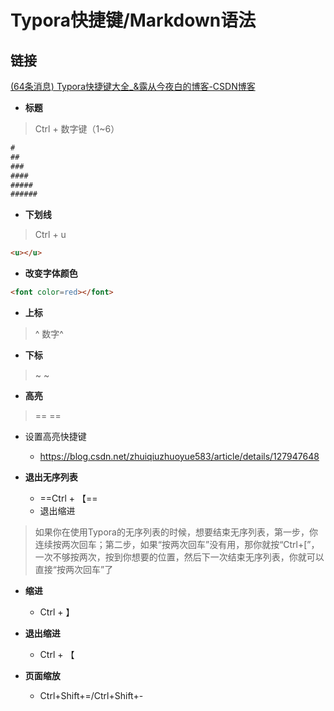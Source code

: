 # Typora快捷键/Markdown语法



## 链接

[(64条消息) Typora快捷键大全_&露从今夜白的博客-CSDN博客](https://blog.csdn.net/m0_48134027/article/details/128591474)



* **标题**

> Ctrl + 数字键（1~6）

~~~markdown
#
##
###
####
#####
######
~~~



* **下划线**

> Ctrl + u

~~~markdown
<u></u>
~~~



* **改变字体颜色**

~~~markdown
<font color=red></font>
~~~



* **上标**

> ^ 数字^



* **下标**

> ~ ~



* **高亮**

> == ==

* 设置高亮快捷键
  * https://blog.csdn.net/zhuiqiuzhuoyue583/article/details/127947648





* **退出无序列表**
  * ==Ctrl + 【== 
  * 退出缩进

> 如果你在使用Typora的无序列表的时候，想要结束无序列表，第一步，你连续按两次回车；第二步，如果“按两次回车”没有用，那你就按“Ctrl+[”，一次不够按两次，按到你想要的位置，然后下一次结束无序列表，你就可以直接“按两次回车”了



* **缩进**
  * Ctrl + 】 
* **退出缩进**
  * Ctrl + 【



* **页面缩放**
  * Ctrl+Shift+=/Ctrl+Shift+-







